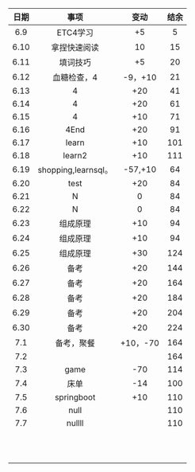 | 日期 |        事项         |   变动   | 结余 |
| :--: | :-----------------: | :------: | :--: |
| 6.9  |      ETC4学习       |    +5    |  5   |
| 6.10 |    拿捏快速阅读     |    10    |  15  |
| 6.11 |      填词技巧       |    +5    |  20  |
| 6.12 |     血糖检查，4     | -9，+10  |  21  |
| 6.13 |          4          |   +20    |  41  |
| 6.14 |          4          |   +20    |  61  |
| 6.15 |          4          |   +10    |  71  |
| 6.16 |        4End         |   +20    |  91  |
| 6.17 |        learn        |   +10    | 101  |
| 6.18 |       learn2        |   +10    | 111  |
| 6.19 | shopping,learnsql。 | -57,+10  |  64  |
| 6.20 |        test         |   +20    |  84  |
| 6.21 |          N          |    0     |  84  |
| 6.22 |          N          |    0     |  84  |
| 6.23 |      组成原理       |   +10    |  94  |
| 6.24 |      组成原理       |   +10    |  94  |
| 6.25 |      组成原理       |   +30    | 124  |
| 6.26 |        备考         |   +20    | 144  |
| 6.27 |        备考         |   +20    | 164  |
| 6.28 |        备考         |   +20    | 184  |
| 6.29 |        备考         |   +20    | 204  |
| 6.30 |        备考         |   +20    | 224  |
| 7.1  |     备考，聚餐      | +10，-70 | 164  |
| 7.2  |                     |          | 164  |
| 7.3  |        game         |   -70    | 114  |
| 7.4  |        床单         |   -14    | 100  |
| 7.5  |     springboot      |   +10    | 110  |
| 7.6  |        null         |          | 110  |
| 7.7  |       nullll        |          | 110  |
|      |                     |          |      |
|      |                     |          |      |
|      |                     |          |      |
|      |                     |          |      |
|      |                     |          |      |
|      |                     |          |      |
|      |                     |          |      |
|      |                     |          |      |
|      |                     |          |      |
|      |                     |          |      |
|      |                     |          |      |



